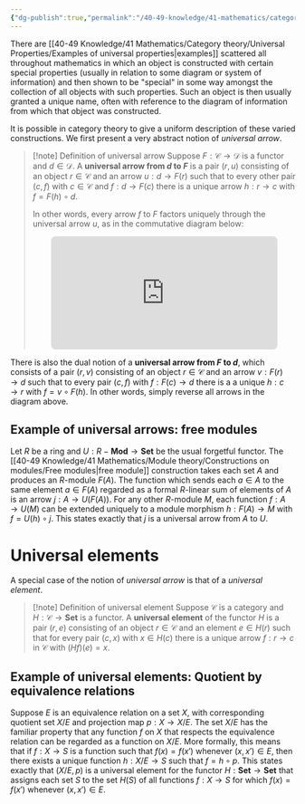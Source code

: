 ```yaml
---
{"dg-publish":true,"permalink":"/40-49-knowledge/41-mathematics/category-theory/universal-properties/universal-arrows-and-elements/","tags":["category_theory"],"updated":"2024-07-21T20:30:37-07:00"}
---
```


There are [[40-49 Knowledge/41 Mathematics/Category theory/Universal Properties/Examples of universal properties\|examples]] scattered all throughout mathematics in which an object is constructed with certain special properties (usually in relation to some diagram or system of information) and then shown to be "special" in some way amongst the collection of all objects with such properties. Such an object is then usually granted a unique name, often with reference to the diagram of information from which that object was constructed.

It is possible in category theory to give a uniform description of these varied constructions. We first present a very abstract notion of *universal arrow*.

>[!note] Definition of universal arrow
>Suppose $F:\mathcal{C}\to \mathcal{D}$ is a functor and $d\in \mathcal{D}$. A **universal arrow from $d$ to $F$** is a pair $(r,u)$ consisting of an object $r\in \mathcal{C}$ and an arrow $u:d\to F(r)$ such that to every other pair $(c,f)$ with $c\in \mathcal{C}$ and $f:d\to F(c)$ there is a unique arrow $h:r\to c$ with $f=F(h)\circ d$.
>
>In other words, every arrow $f$ to $F$ factors uniquely through the universal arrow $u$, as in the commutative diagram below:
><iframe class="quiver-embed" src="https://q.uiver.app/#q=WzAsNSxbMCwwLCJyIl0sWzIsMCwiZCJdLFszLDAsIkYocikiXSxbMCwxLCJjIl0sWzMsMSwiRihjKSJdLFsxLDIsInUiXSxbMSw0LCJmIiwyXSxbMCwzLCJcXGV4aXN0cyFoIiwwLHsic3R5bGUiOnsiYm9keSI6eyJuYW1lIjoiZGFzaGVkIn19fV0sWzIsNCwiRihoKSIsMCx7InN0eWxlIjp7ImJvZHkiOnsibmFtZSI6ImRhc2hlZCJ9fX1dXQ==&embed" width="400" height="200" style="border-radius: 8px; border: none; display: block; margin: auto"></iframe>

There is also the dual notion of a **universal arrow from $F$ to $d$**, which consists of a pair $(r,v)$ consisting of an object $r\in\mathcal{C}$ and an arrow $v:F(r)\to d$ such that to every pair $(c,f)$ with $f:F(c)\to d$ there is a a unique $h:c\to r$ with $f=v\circ F(h)$. In other words, simply reverse all arrows in the diagram above.

## Example of universal arrows: free modules

Let $R$ be a ring and $U:R-\textbf{Mod}\to \textbf{Set}$ be the usual forgetful functor. The [[40-49 Knowledge/41 Mathematics/Module theory/Constructions on modules/Free modules\|free module]] construction takes each set $A$ and produces an $R$-module $F(A)$. The function which sends each $a\in A$ to the same element $a\in F(A)$ regarded as a formal $R$-linear sum of elements of $A$ is an arrow $j:A\to U(F(A))$. For any other $R$-module $M$, each function $f:A\to U(M)$ can be extended uniquely to a module morphism $h:F(A)\to M$ with $f=U(h)\circ j$. This states exactly that $j$ is a universal arrow from $A$ to $U$.

# Universal elements

A special case of the notion of *universal arrow* is that of a *universal element*.

>[!note] Definition of universal element
>Suppose $\mathcal{C}$ is a category and $H:\mathcal{C}\to \textbf{Set}$ is a functor. A **universal element** of the functor $H$ is a pair $(r,e)$ consisting of an object $r\in\mathcal{C}$ and an element $e\in H(r)$ such that for every pair $(c,x)$ with $x\in H(c)$ there is a unique arrow $f:r\to c$ in $\mathcal{C}$ with $(Hf)(e) = x$.

## Example of universal elements: Quotient by equivalence relations

Suppose $E$ is an equivalence relation on a set $X$, with corresponding quotient set $X/E$ and projection map $p:X\to X/E$. The set $X/E$ has the familiar property that any function $f$ on $X$ that respects the equivalence relation can be regarded as a function on $X/E$. More formally, this means that if $f:X\to S$ is a function such that $f(x)=f(x')$ whenever $(x,x')\in E$, then there exists a unique function $h:X/E\to S$ such that $f = h\circ p$. This states exactly that $(X/E, p)$ is a universal element for the functor $H:\textbf{Set}\to\textbf{Set}$ that assigns each set $S$ to the set $H(S)$ of all functions $f:X\to S$ for which $f(x)=f(x')$ whenever $(x,x')\in E$.
